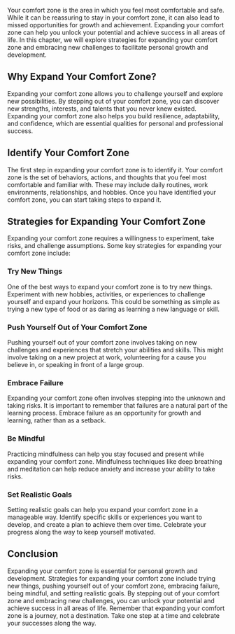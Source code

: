 
Your comfort zone is the area in which you feel most comfortable and safe. While it can be reassuring to stay in your comfort zone, it can also lead to missed opportunities for growth and achievement. Expanding your comfort zone can help you unlock your potential and achieve success in all areas of life. In this chapter, we will explore strategies for expanding your comfort zone and embracing new challenges to facilitate personal growth and development.

Why Expand Your Comfort Zone?
-----------------------------

Expanding your comfort zone allows you to challenge yourself and explore new possibilities. By stepping out of your comfort zone, you can discover new strengths, interests, and talents that you never knew existed. Expanding your comfort zone also helps you build resilience, adaptability, and confidence, which are essential qualities for personal and professional success.

Identify Your Comfort Zone
--------------------------

The first step in expanding your comfort zone is to identify it. Your comfort zone is the set of behaviors, actions, and thoughts that you feel most comfortable and familiar with. These may include daily routines, work environments, relationships, and hobbies. Once you have identified your comfort zone, you can start taking steps to expand it.

Strategies for Expanding Your Comfort Zone
------------------------------------------

Expanding your comfort zone requires a willingness to experiment, take risks, and challenge assumptions. Some key strategies for expanding your comfort zone include:

### Try New Things

One of the best ways to expand your comfort zone is to try new things. Experiment with new hobbies, activities, or experiences to challenge yourself and expand your horizons. This could be something as simple as trying a new type of food or as daring as learning a new language or skill.

### Push Yourself Out of Your Comfort Zone

Pushing yourself out of your comfort zone involves taking on new challenges and experiences that stretch your abilities and skills. This might involve taking on a new project at work, volunteering for a cause you believe in, or speaking in front of a large group.

### Embrace Failure

Expanding your comfort zone often involves stepping into the unknown and taking risks. It is important to remember that failures are a natural part of the learning process. Embrace failure as an opportunity for growth and learning, rather than as a setback.

### Be Mindful

Practicing mindfulness can help you stay focused and present while expanding your comfort zone. Mindfulness techniques like deep breathing and meditation can help reduce anxiety and increase your ability to take risks.

### Set Realistic Goals

Setting realistic goals can help you expand your comfort zone in a manageable way. Identify specific skills or experiences you want to develop, and create a plan to achieve them over time. Celebrate your progress along the way to keep yourself motivated.

Conclusion
----------

Expanding your comfort zone is essential for personal growth and development. Strategies for expanding your comfort zone include trying new things, pushing yourself out of your comfort zone, embracing failure, being mindful, and setting realistic goals. By stepping out of your comfort zone and embracing new challenges, you can unlock your potential and achieve success in all areas of life. Remember that expanding your comfort zone is a journey, not a destination. Take one step at a time and celebrate your successes along the way.
